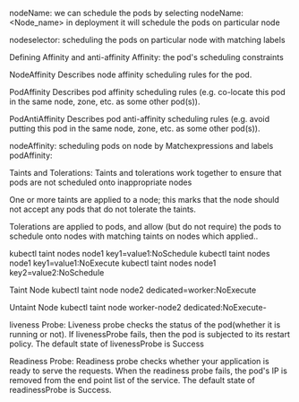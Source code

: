 
nodeName:
we can schedule the pods by selecting nodeName: <Node_name> in deployment it will schedule the pods on particular node


nodeselector:
scheduling the pods on particular node with matching  labels



Defining Affinity and anti-affinity 
Affinity: the pod's scheduling constraints

NodeAffinity	Describes node affinity scheduling rules for the pod.

PodAffinity	Describes pod affinity scheduling rules (e.g. co-locate this pod in the same node, zone, etc. as some other pod(s)).

PodAntiAffinity	Describes pod anti-affinity scheduling rules (e.g. avoid putting this pod in the same node, zone, etc. as some other pod(s)).

nodeAffinity:
 scheduling pods on node by Matchexpressions and labels
podAffinity:
 

Taints and Tolerations:
Taints and tolerations work together to ensure that pods are not scheduled onto inappropriate nodes

One or more taints are applied to a node; this marks that the node should not accept any pods that do not tolerate the taints. 

Tolerations are applied to pods, and allow (but do not require) the pods to schedule onto nodes with matching taints on nodes which applied..

kubectl taint nodes node1 key1=value1:NoSchedule
kubectl taint nodes node1 key1=value1:NoExecute
kubectl taint nodes node1 key2=value2:NoSchedule

Taint Node
kubectl taint node node2 dedicated=worker:NoExecute

Untaint Node
kubectl taint node worker-node2 dedicated:NoExecute-

liveness Probe:
Liveness probe checks the status of the pod(whether it is running or not). If livenessProbe fails, then the pod is subjected to its restart policy. The default state of livenessProbe is Success

Readiness Probe: 
Readiness probe checks whether your application is ready to serve the requests. When the readiness probe fails, the pod's IP is removed from the end point list of the service. The default state of readinessProbe is Success.
